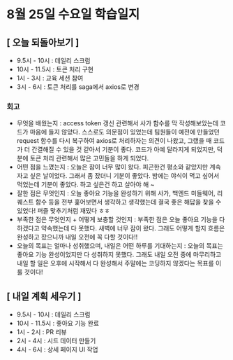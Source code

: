 # 8월 25일 수요일 학습일지

## [ 오늘 되돌아보기 ]

- 9.5시 - 10시 : 데일리 스크럼
- 10시 - 11.5시 : 토큰 처리 구현
- 1시 - 3시 : 교육 세션 참여
- 3시 - 6시 : 토큰 처리를 saga에서 axios로 변경

### 회고

- 무엇을 배웠는지 : access token 갱신 관련해서 사가 함수를 막 작성해보았는데 코드가 마음에 들지 않았다. 스스로도 의문점이 있었는데 팀원들이 예전에 만들었던 request 함수를 다시 복구하여 
axios로 처리하자는 의견이 나왔고, 그랬을 때 코드가 더 간결해질 수 있을 것 같아서 기분이 좋다. 코드가 아예 달라지게 되었지만, 덕분에 토큰 처리 관련해서 많은 고민들을 하게 되었다.
- 어떤 점을 느꼈는지 : 오늘은 잠이 너무 많이 왔다. 피곤한건 평소와 같았지만 계속 자고 싶은 날이었다. 그래서 좀 잤더니 기분이 좋았다. 밤에는 야식이 먹고 싶어서 먹었는데 기분이 좋았다. 하고 싶은건 하고 살아야 해 ~
- 잘한 점은 무엇인지 : 오늘 좋아요 기능을 완성하기 위해 사가, 백엔드 미들웨어, 리퀘스트 함수 등을 전부 훑어보면서 생각하고 생각했는데 결국 좋은 해답을 찾을 수 있었다! 퍼즐 맞추기처럼 재밌다 ㅎㅎ
- 부족한 점은 무엇인지 + 어떻게 보충할 것인지 : 부족한 점은 오늘 좋아요 기능을 다 하겠다고 약속했는데 다 못했다. 새벽에 너무 잠이 왔다. 그래도 어떻게 할지 흐름은 완성하고 잤으니까 내일 오전에 꼭 다할 것이다!!
- 오늘의 목표는 얼마나 성취했으며, 내일은 어떤 하루를 기대하는지 : 오늘의 목표는 좋아요 기능 완성이었지만 다 성취하지 못했다. 그래도 내일 오전 중에 마무리하고 내일 할 일은 오후에 시작해서 다 완성해서 주말에는 코딩하지 않겠다는 목표를 이룰 것이다!

## [ 내일 계획 세우기 ]

- 9.5시 - 10시 : 데일리 스크럼
- 10시 - 11.5시 : 좋아요 기능 완료
- 1시 - 2시 : PR 리뷰
- 2시 - 4시 : 시드 데이터 만들기
- 4시 - 6시 : 상세 페이지 UI 작업
